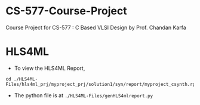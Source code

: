 # CS-577-Course-Project
Course Project for CS-577 : C Based VLSI Design by Prof. Chandan Karfa

# HLS4ML
- To view the HLS4ML Report,
```
cd ./HLS4ML-Files/hls4ml_prj/myproject_prj/solution1/syn/report/myproject_csynth.rpt
```
- The python file is at `./HLS4ML-Files/genHLS4mlreport.py`